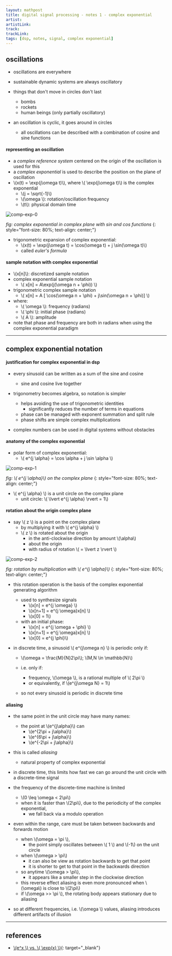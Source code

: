 ```yaml
---
layout: mathpost
title: digital signal processing - notes 1 - complex exponential
artist: 
artistLink: 
track: 
trackLink: 
tags: [dsp, notes, signal, complex exponential]
---
```



## oscillations 
- oscillations are everywhere
- sustainable dynamic systems are always oscillatory
- things that don't move in circles don't last
    - bombs
    - rockets
    - human beings (only partially oscillatory)

- an oscillation is cyclic, it goes around in circles
    - all oscillations can be described with a combination of cosine and sine functions 


#### representing an oscillation 
- a *complex reference system* centered on the origin of the oscillation is used for this
- a *complex exponential* is used to describe the position on the plane of oscillation
- \\(x(t) = \exp(j\omega t)\\), where \\( \exp(j\omega t)\\) is the complex exponential
    - \\(j = \sqrt{-1}\\)
    - \\(\omega \\): rotation/oscillation frequency 
    - \\(t\\): physical domain time 


<img class="plot mx-auto text-center img-fluid" src="/media/blogAssets/dsp/comp_exp_0.jpg" alt="comp-exp-0">

*fig: complex exponential in complex plane with sin and cos functions*
{: style="font-size: 80%; text-align: center;"}

- trigonometric expansion of complex exponential:
    - \\(x(t) = \exp(j\omega t) = \cos(\omega t) + j \sin(\omega t)\\)
    - called *euler's formula*

#### sample notation with complex exponential 

- \\(x[n]\\): discretized sample notation
- complex exponential sample notation
    - \\( x[n] = A\exp(j(\omega n + \phi)) \\)
- trigonometric complex sample notation
    - \\( x[n] = A [ \cos(\omega n + \phi) + j\sin(\omega n + \phi)] \\)
- where:
    - \\( \omega \\): frequency (radians)
    - \\( \phi \\): initial phase (radians)
    - \\( A \\): amplitude 
- note that phase and frequency are both in radians when using the complex exponential paradigm

<hr>

## complex exponential notation

#### justification for complex exponential in dsp
- every sinusoid can be written as a sum of the sine and cosine
    - sine and cosine live together

- trigonometry becomes algebra, so notation is simpler
    - helps avoiding the use of trigonometric identities 
        - significantly reduces the number of terms in equations
    - phase can be managed with exponent summation and split rule
    - phase shifts are simple complex multiplications
    
- complex numbers can be used in digital systems without obstacles

#### anatomy of the complex exponential

- polar form of complex exponential:
    - \\( e^{j \alpha} = \cos \alpha + j \sin \alpha \\)

<img class="plot mx-auto text-center img-fluid" src="/media/blogAssets/dsp/comp_exp_1.png" alt="comp-exp-1">

*fig: \\( e^{j \alpha}\\) on the complex plane*
{: style="font-size: 80%; text-align: center;"}

- \\( e^{j \alpha} \\) is a unit circle on the complex plane 
    - unit circle: \\( \lvert e^{j \alpha}  \rvert = 1\\) 

#### rotation about the origin complex plane

- say \\( z \\) is a point on the complex plane
    - by multiplying it with \\( e^{j \alpha} \\) 
    - \\( z \\) is rotated about the origin 
        - in the anti-clockwise direction by amount \\(\alpha\\)
        - about the origin 
        - with radius of rotation \\( = \lvert z \rvert \\)

<img class="plot mx-auto text-center img-fluid" src="/media/blogAssets/dsp/comp_exp_2.png" alt="comp-exp-2">

*fig: rotation by multiplication with \\( e^{j \alpha}\\)*
{: style="font-size: 80%; text-align: center;"}

- this rotation operation is the basis of the complex exponential generating algorithm
    - used to synthesize signals
        - \\(x[n] =  e^{j \omega} \\)
        - \\(x[n+1] =  e^{j \omega}x[n] \\)
        - \\(x[0] = 1\\)
    - with an initial phase:
        - \\(x[n] =  e^{j \omega + \phi} \\)
        - \\(x[n+1] =  e^{j \omega}x[n] \\)
        - \\(x[0] = e^{j \phi}\\)

- in discrete time, a sinusoid \\( e^{j\omega n} \\) is periodic only if:
    - \\(\omega = \frac{M}{N}2\pi\\); \\(M,N \in \mathbb{N}\\)
    - i.e. only if: 
        - frequency, \\(\omega \\), is a rational multiple of \\( 2\pi \\)
        - or equivalently, if \\(e^{j\omega N} = 1\\)

    - so not every sinusoid is periodic in discrete time

#### aliasing 

- the same point in the unit circle may have many names:
    - the point at \\(e^{j\alpha}\\) can 
        - \\(e^{2\pi + j\alpha}\\)
        - \\(e^{6\pi + j\alpha}\\)
        - \\(e^{-2\pi + j\alpha}\\)
- this is called *aliasing*
    - natural property of complex exponential
- in discrete time, this limits how fast we can go around the unit circle with a discrete-time signal 

- the frequency of the discrete-time machine is limited 
    - \\(0 \leq \omega < 2\pi\\)
    - when it is faster than \\(2\pi\\), due to the periodicity of the complex exponential, 
        - we fall back via a modulo operation

- even within the range, care must be taken between backwards and forwards motion
    - when \\(\omega = \pi \\), 
        - the point simply oscillates between \\( 1 \\) and \\(-1\\) on the unit circle
    - when \\(\omega > \pi\\)
        - it can also be view as rotation backwards to get that point
        - it is shorter to get to that point in the backwards direction
    - so anytime \\(\omega > \pi\\), 
        - it appears like a smaller step in the clockwise direction
    - this reverse effect aliasing is even more pronounced when \\(\omega\\) is close to \\(2\pi\\)
    - if \\(\omega >> \pi \\), the rotating body appears stationary due to aliasing

- so at different frequencies, i.e. \\(\omega \\) values, aliasing introduces different artifacts of illusion




<hr>

## references 
- [\\(e^x \\) vs. \\( \exp(x) \\)](https://tex.stackexchange.com/a/254786){: target="_blank"}

